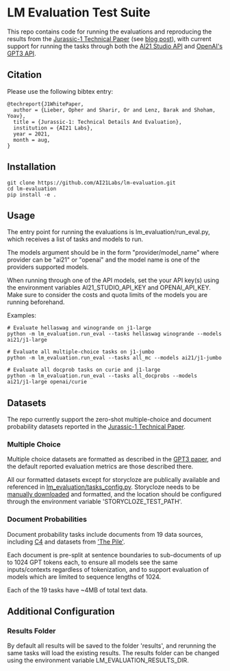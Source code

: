 # LM Evaluation Test Suite
This repo contains code for running the evaluations and reproducing the results from the [Jurassic-1 Technical Paper](https://uploads-ssl.webflow.com/60fd4503684b466578c0d307/61138924626a6981ee09caf6_jurassic_tech_paper.pdf) (see [blog post](https://www.ai21.com/blog/announcing-ai21-studio-and-jurassic-1)), with current support for running the tasks through both the [AI21 Studio API](https://studio.ai21.com/) and [OpenAI's GPT3 API](https://beta.openai.com/).

## Citation
Please use the following bibtex entry:
```
@techreport{J1WhitePaper,
  author = {Lieber, Opher and Sharir, Or and Lenz, Barak and Shoham, Yoav},
  title = {Jurassic-1: Technical Details And Evaluation},
  institution = {AI21 Labs},
  year = 2021,
  month = aug,
}
```

## Installation
```
git clone https://github.com/AI21Labs/lm-evaluation.git
cd lm-evaluation
pip install -e .
```

## Usage
The entry point for running the evaluations is lm_evaluation/run_eval.py, which receives a list of tasks and models to run. 

The models argument should be in the form "provider/model_name" where provider can be "ai21" or "openai" and the model name is one of the providers supported models.

When running through one of the API models, set the your API key(s) using the environment variables AI21_STUDIO_API_KEY and OPENAI_API_KEY. Make sure to consider the costs and quota limits of the models you are running beforehand.

Examples:
```console
# Evaluate hellaswag and winogrande on j1-large
python -m lm_evaluation.run_eval --tasks hellaswag winogrande --models ai21/j1-large

# Evaluate all multiple-choice tasks on j1-jumbo
python -m lm_evaluation.run_eval --tasks all_mc --models ai21/j1-jumbo

# Evaluate all docprob tasks on curie and j1-large
python -m lm_evaluation.run_eval --tasks all_docprobs --models ai21/j1-large openai/curie

```

## Datasets
The repo currently support the zero-shot multiple-choice and document probability datasets reported in the [Jurassic-1 Technical Paper](https://uploads-ssl.webflow.com/60fd4503684b466578c0d307/61138924626a6981ee09caf6_jurassic_tech_paper.pdf).

### Multiple Choice
Multiple choice datasets are formatted as described in the [GPT3 paper](https://arxiv.org/abs/2005.14165), and the default reported evaluation metrics are those described there.

All our formatted datasets except for storycloze are publically available and referenced in [lm_evaluation/tasks_config.py](lm_evaluation/tasks_config.py). Storycloze needs to be [manually downloaded](https://cs.rochester.edu/nlp/rocstories/) and formatted, and the location should be configured through the environment variable 'STORYCLOZE_TEST_PATH'.

### Document Probabilities
Document probability tasks include documents from 19 data sources, including [C4](https://www.tensorflow.org/datasets/catalog/c4) and datasets from ['The Pile'](https://arxiv.org/abs/2101.00027).

Each document is pre-split at sentence boundaries to sub-documents of up to 1024 GPT tokens each, to ensure all models see the same inputs/contexts regardless of tokenization, and to support evaluation of models which are limited to sequence lengths of 1024.

Each of the 19 tasks have ~4MB of total text data.

## Additional Configuration

### Results Folder
By default all results will be saved to the folder 'results', and rerunning the same tasks will load the existing results. The results folder can be changed using the environment variable LM_EVALUATION_RESULTS_DIR.
